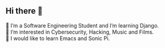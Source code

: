 ## Hi there 👋
🌱 I’m a Software Engineering Student and I’m learning Django.
<br>
🍮 I’m interested in Cybersecurity, Hacking, Music and Films. 
<br>
🧇 I would like to learn Emacs and Sonic Pi.

